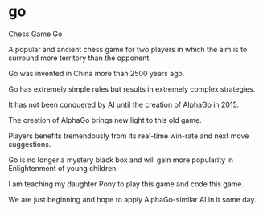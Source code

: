 # go

Chess Game Go

A popular and ancient chess game for two players in which the aim is to surround more territory than the opponent. 

Go was invented in China more than 2500 years ago.

Go has extremely simple rules but results in extremely complex strategies.

It has not been conquered by AI until the creation of AlphaGo in 2015. 

The creation of AlphaGo brings new light to this old game. 

Players benefits tremendously from its real-time win-rate and next move suggestions. 

Go is no longer a mystery black box and will gain more popularity in Enlightenment of young children.

I am teaching my daughter Pony to play this game and code this game.

We are just beginning and hope to apply AlphaGo-similar AI in it some day.
